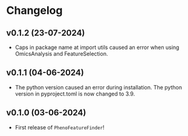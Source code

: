 # Changelog

<!--next-version-placeholder-->

## v0.1.2 (23-07-2024)

- Caps in package name at import utils caused an error when using OmicsAnalysis and FeatureSelection.

## v0.1.1 (04-06-2024)

- The python version caused an error during installation. The python version in pyproject.toml is now changed to 3.9.

## v0.1.0 (03-06-2024)

- First release of `PhenoFeatureFinder`!
